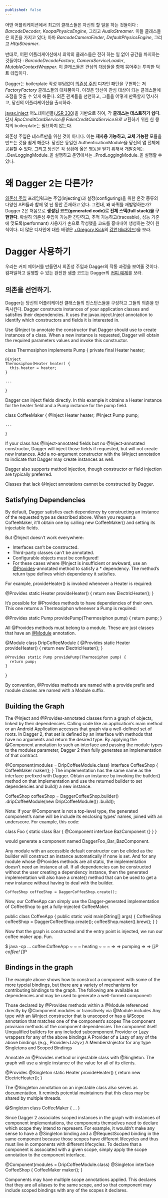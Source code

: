```yaml
---
published: false
---
```

어떤 어플리케이션에서 최고의 클래스들은 자신의 할 일을 하는 것들이다 : _BarcodeDecoder_, _KoopaPhysicsEngine_, 그리고 _AudioStreamer_. 이들 클래스들은 의존을 가지고 있다; 아마 _BarcodeCameraFinder_, _DefaultPhysicsEngine_, 그리고 _HttpStreamer_.

반대로, 어떤 어플리케이션에서 최악의 클래스들은 전혀 하는 일 없이 공간을 차지하는 것들이다 : _BarcodeDecodeFactory_, _CameraServiceLoader_, _MutableContextWrapper_. 이 클래스들은 관심의 대상들을 함께 묶어주는 투박한 덕트 테입이다.

Dagger는 boilerplate 작성 부담없이 [의존성 주입](https://en.wikipedia.org/wiki/Dependency_injection) 디자인 패턴을 구현하는 저 _FactoryFactory_ 클래스들의 대체품이다. 이것은 당신이 관심 대상이 되는 클래스들에 초점을 맞출 수 있게 해준다. 의존 관계들을 선언하고, 그들을 어떻게 만족할지 명시하고, 당신의 어플리케이션을 출시하라.

[javax.inject](http://docs.oracle.com/javaee/7/api/javax/inject/package-summary.html) 어노테이션들([JSR 330](https://jcp.org/en/jsr/detail?id=330))을 기반으로 하여, 각 **클래스는 테스트하기 쉽다**. 단지 _RpcCreditCardService을_ _FakeCreditCardService으로_ 교환하기 위한 한 뭉치의 boilerplate는 필요하지 않는다.

의존성 주입은 테스트만을 위한 것이 아니다. 이는 **재사용 가능하고, 교체 가능한** 모듈을 만드는 것을 쉽게 해준다. 당신은 동일한 AuthenticationModule을 당신의 앱 전체에 공유할 수 있다. 그리고 당신은 각 상황에 옳은 행동을 얻기 위해서 개발중에는 _DevLoggingModule_을 실행하고 운영에서는 _ProdLoggingModule_을 실행할 수 있다.

# 왜 Dagger 2는 다른가?

[의존성 주입](https://en.wikipedia.org/wiki/Dependency_injection) 프레임워크는 주입(injecting)과 설정(configuring)을 위한 온갖 종류의 다양한 API들과 함께 몇 년 동안 존재하고 있다. 그런대, 왜 바퀴를 재발명하는가? Dagger 2은 처음으로 **생성된 코드(generated code)로 전체 스택(full stack)을 구현한다**. 확실히 의존성 주입이 가능한 간단하고, 추적 가능하고(traceable), 성능 기준에 맞도록(performant) 사용자가 손으로 작성했을 코드를 흉내내어 생성하는 것이 원칙이다. 더 많은 디자인에 대한 배경은 [+Gregory Kick](https://plus.google.com/+GregoryKick/posts)의 [강연]((https://www.youtube.com/watch?v=oK_XtfXPkqw&feature=youtu.be))([슬라이드](https://docs.google.com/presentation/d/1fby5VeGU9CN8zjw4lAb2QPPsKRxx6mSwCe9q7ECNSJQ/pub?start=false&loop=false&delayms=3000&slide=id.p))을 보라.

# Dagger 사용하기

우리는 커피 메이커를 만들면서 의존성 주입과 Dagger의 작동 과정을 보여줄 것이다. 컴파일하고 실행할 수 있는 완전한 샘플 코드는 Dagger의 [커피 예제](https://github.com/google/dagger/tree/master/examples/simple/src/main/java/coffee)를 보라.

## 의존을 선언하기.

Dagger는 당신의 어플리케이션 클래스들의 인스턴스들을 구성하고 그들의 의존을 만족시킨다.
Dagger constructs instances of your application classes and satisfies their dependencies. It uses the javax.inject.Inject annotation to identify which constructors and fields it is interested in.


Use @Inject to annotate the constructor that Dagger should use to create instances of a class. When a new instance is requested, Dagger will obtain the required parameters values and invoke this constructor.

  class Thermosiphon implements Pump {
    private final Heater heater;

    @Inject
    Thermosiphon(Heater heater) {
      this.heater = heater;
    }

    ...
  }
  
Dagger can inject fields directly. In this example it obtains a Heater instance for the heater field and a Pump instance for the pump field.

  class CoffeeMaker {
    @Inject Heater heater;
    @Inject Pump pump;

    ...
  }
  
If your class has @Inject-annotated fields but no @Inject-annotated constructor, Dagger will inject those fields if requested, but will not create new instances. Add a no-argument constructor with the @Inject annotation to indicate that Dagger may create instances as well.

Dagger also supports method injection, though constructor or field injection are typically preferred.

Classes that lack @Inject annotations cannot be constructed by Dagger.

## Satisfying Dependencies

By default, Dagger satisfies each dependency by constructing an instance of the requested type as described above. When you request a CoffeeMaker, it’ll obtain one by calling new CoffeeMaker() and setting its injectable fields.

But @Inject doesn’t work everywhere:

* Interfaces can’t be constructed.
* Third-party classes can’t be annotated.
* Configurable objects must be configured!
* For these cases where @Inject is insufficient or awkward, use an [@Provides](http://google.github.io/dagger/api/latest/dagger/Provides.html)-annotated method to satisfy a * dependency. The method’s return type defines which dependency it satisfies.

For example, provideHeater() is invoked whenever a Heater is required:

  @Provides static Heater provideHeater() {
    return new ElectricHeater();
  }

It’s possible for @Provides methods to have dependencies of their own. This one returns a Thermosiphon whenever a Pump is required:

  @Provides static Pump providePump(Thermosiphon pump) {
    return pump;
  }
  
All @Provides methods must belong to a module. These are just classes that have an [@Module](http://google.github.io/dagger/api/latest/dagger/Module.html) annotation.

  @Module
  class DripCoffeeModule {
    @Provides static Heater provideHeater() {
      return new ElectricHeater();
    }

    @Provides static Pump providePump(Thermosiphon pump) {
      return pump;
    }
  }

By convention, @Provides methods are named with a provide prefix and module classes are named with a Module suffix.

## Building the Graph

The @Inject and @Provides-annotated classes form a graph of objects, linked by their dependencies. Calling code like an application’s main method or an Android Application accesses that graph via a well-defined set of roots. In Dagger 2, that set is defined by an interface with methods that have no arguments and return the desired type. By applying the @Component annotation to such an interface and passing the module types to the modules parameter, Dagger 2 then fully generates an implementation of that contract.

  @Component(modules = DripCoffeeModule.class)
  interface CoffeeShop {
    CoffeeMaker maker();
  }
The implementation has the same name as the interface prefixed with Dagger. Obtain an instance by invoking the builder() method on that implementation and use the returned builder to set dependencies and build() a new instance.

  CoffeeShop coffeeShop = DaggerCoffeeShop.builder()
      .dripCoffeeModule(new DripCoffeeModule())
      .build();

Note: If your @Component is not a top-level type, the generated component’s name will be include its enclosing types’ names, joined with an underscore. For example, this code:

  class Foo {
    static class Bar {
      @Component
      interface BazComponent {}
    }
  }

would generate a component named DaggerFoo_Bar_BazComponent.

Any module with an accessible default constructor can be elided as the builder will construct an instance automatically if none is set. And for any module whose @Provides methods are all static, the implementation doesn’t need an instance at all. If all dependencies can be constructed without the user creating a dependency instance, then the generated implementation will also have a create() method that can be used to get a new instance without having to deal with the builder.

	CoffeeShop coffeeShop = DaggerCoffeeShop.create();

Now, our CoffeeApp can simply use the Dagger-generated implementation of CoffeeShop to get a fully-injected CoffeeMaker.

  public class CoffeeApp {
    public static void main(String[] args) {
      CoffeeShop coffeeShop = DaggerCoffeeShop.create();
      coffeeShop.maker().brew();
    }
  }

Now that the graph is constructed and the entry point is injected, we run our coffee maker app. Fun.

  $ java -cp ... coffee.CoffeeApp
  ~ ~ ~ heating ~ ~ ~
  => => pumping => =>
   [_]P coffee! [_]P

## Bindings in the graph

The example above shows how to construct a component with some of the more typcial bindings, but there are a variety of mechanisms for contributing bindings to the graph. The following are available as dependencies and may be used to generate a well-formed component:

Those declared by @Provides methods within a @Module referenced directly by @Component.modules or transitively via @Module.includes
Any type with an @Inject constructor that is unscoped or has a @Scope annotation that matches one of the component’s scopes
The component provision methods of the component dependencies
The component itself
Unqualified builders for any included subcomponent
Provider or Lazy wrappers for any of the above bindings
A Provider of a Lazy of any of the above bindings (e.g., Provider<Lazy<CoffeeMaker>>)
A MembersInjector for any type
Singletons and Scoped Bindings

Annotate an @Provides method or injectable class with @Singleton. The graph will use a single instance of the value for all of its clients.

  @Provides @Singleton static Heater provideHeater() {
    return new ElectricHeater();
  }

The @Singleton annotation on an injectable class also serves as documentation. It reminds potential maintainers that this class may be shared by multiple threads.

  @Singleton
  class CoffeeMaker {
    ...
  }

Since Dagger 2 associates scoped instances in the graph with instances of component implementations, the components themselves need to declare which scope they intend to represent. For example, it wouldn’t make any sense to have a @Singleton binding and a @RequestScoped binding in the same component because those scopes have different lifecycles and thus must live in components with different lifecycles. To declare that a component is associated with a given scope, simply apply the scope annotation to the component interface.

  @Component(modules = DripCoffeeModule.class)
  @Singleton
  interface CoffeeShop {
    CoffeeMaker maker();
  }

Components may have multiple scope annotations applied. This declares that they are all aliases to the same scope, and so that component may include scoped bindings with any of the scopes it declares.


